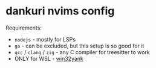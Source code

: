 # dankuri nvims config

Requirements:

- `nodejs` - mostly for LSPs
- `go` - can be excluded, but this setup is so good for it
- `gcc` / `clang` / `zig` - any C compiler for treesitter to work
- ONLY for WSL - [win32yank](https://stackoverflow.com/questions/44480829/how-to-copy-to-clipboard-in-vim-of-bash-on-windows/61864749#61864749)
